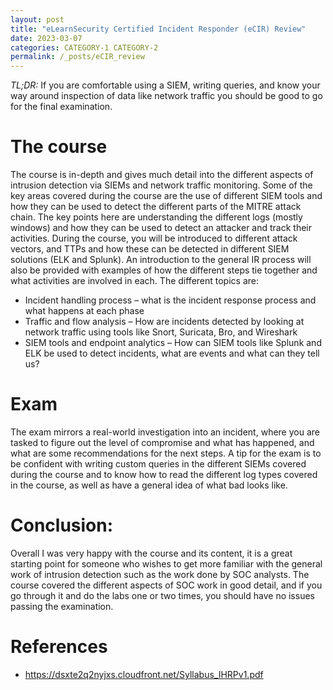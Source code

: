 ```yaml
---
layout: post
title: "eLearnSecurity Certified Incident Responder (eCIR) Review"
date: 2023-03-07
categories: CATEGORY-1 CATEGORY-2
permalink: /_posts/eCIR_review
---
```


*TL;DR:* If you are comfortable using a SIEM, writing queries, and know your way around inspection of data like network traffic you should be good to go for the final examination.

# The course
The course is in-depth and gives much detail into the different aspects of intrusion detection via SIEMs and network traffic monitoring. Some of the key areas covered during the course are the use of different SIEM tools and how they can be used to detect the different parts of the MITRE attack chain. The key points here are understanding the different logs (mostly windows) and how they can be used to detect an attacker and track their activities. During the course, you will be introduced to different attack vectors, and TTPs and how these can be detected in different SIEM solutions (ELK and Splunk). An introduction to the general IR process will also be provided with examples of how the different steps tie together and what activities are involved in each.
The different topics are:
- Incident handling process – what is the incident response process and what happens at each phase
- Traffic and flow analysis – How are incidents detected by looking at network traffic using tools like Snort, Suricata, Bro, and Wireshark
- SIEM tools and endpoint analytics – How can SIEM tools like Splunk and ELK be used to detect incidents, what are events and what can they tell us?

# Exam
The exam mirrors a real-world investigation into an incident, where you are tasked to figure out the level of compromise and what has happened, and what are some recommendations for the next steps. A tip for the exam is to be confident with writing custom queries in the different SIEMs covered during the course and to know how to read the different log types covered in the course, as well as have a general idea of what bad looks like.

# Conclusion:
Overall I was very happy with the course and its content, it is a great starting point for someone who wishes to get more familiar with the general work of intrusion detection such as the work done by SOC analysts. The course covered the different aspects of SOC work in good detail, and if you go through it and do the labs one or two times, you should have no issues passing the examination.

# References
- https://dsxte2q2nyjxs.cloudfront.net/Syllabus_IHRPv1.pdf
